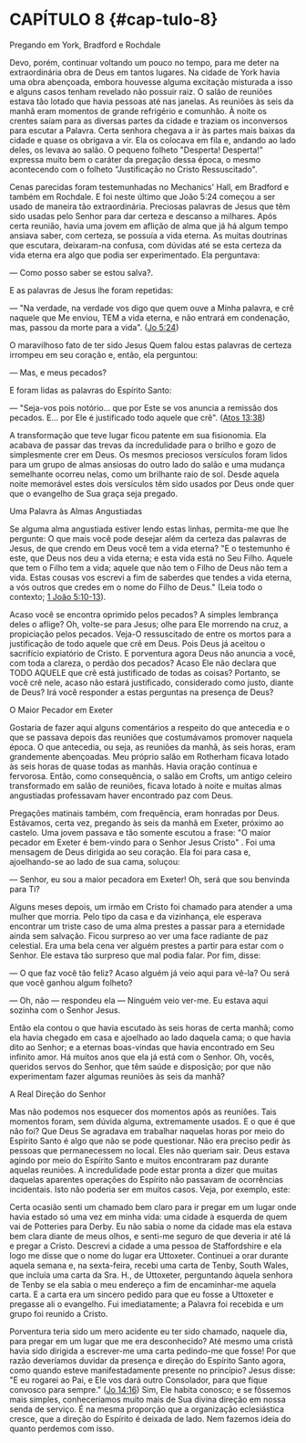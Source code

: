 # CAPÍTULO 8 {#cap-tulo-8}

Pregando em York, Bradford e Rochdale

Devo, porém, continuar voltando um pouco no tempo, para me deter na extraordinária obra de Deus em tantos lugares. Na cidade de York havia uma obra abençoada, embora houvesse alguma excitação misturada a isso e alguns casos tenham revelado não possuir raiz. O salão de reuniões estava tão lotado que havia pessoas até nas janelas. As reuniões às seis da manhã eram momentos de grande refrigério e comunhão. À noite os crentes saíam para as diversas partes da cidade e traziam os inconversos para escutar a Palavra. Certa senhora chegava a ir às partes mais baixas da cidade e quase os obrigava a vir. Ela os colocava em fila e, andando ao lado deles, os levava ao salão. O pequeno folheto &quot;Desperta! Desperta!&quot; expressa muito bem o caráter da pregação dessa época, o mesmo acontecendo com o folheto &quot;Justificação no Cristo Ressuscitado&quot;.

Cenas parecidas foram testemunhadas no Mechanics&#039; Hall, em Bradford e também em Rochdale. E foi neste último que João 5:24 começou a ser usado de maneira tão extraordinária. Preciosas palavras de Jesus que têm sido usadas pelo Senhor para dar certeza e descanso a milhares. Após certa reunião, havia uma jovem em aflição de alma que já há algum tempo ansiava saber, com certeza, se possuía a vida eterna. As muitas doutrinas que escutara, deixaram-na confusa, com dúvidas até se esta certeza da vida eterna era algo que podia ser experimentado. Ela perguntava:

— Como posso saber se estou salva?.

E as palavras de Jesus lhe foram repetidas:

— &quot;Na verdade, na verdade vos digo que quem ouve a Minha palavra, e crê naquele que Me enviou, TEM a vida eterna, e não entrará em condenação, mas, passou da morte para a vida&quot;. ([Jo 5:24](http://bibliaonline.com.br/acf/jo/5/24))

O maravilhoso fato de ter sido Jesus Quem falou estas palavras de certeza irrompeu em seu coração e, então, ela perguntou:

— Mas, e meus pecados?

E foram lidas as palavras do Espírito Santo:

— &quot;Seja-vos pois notório... que por Este se vos anuncia a remissão dos pecados. E... por Ele é justificado todo aquele que crê&quot;. ([Atos 13:38](http://bibliaonline.com.br/acf/atos/13/38))

A transformação que teve lugar ficou patente em sua fisionomia. Ela acabava de passar das trevas da incredulidade para o brilho e gozo de simplesmente crer em Deus. Os mesmos preciosos versículos foram lidos para um grupo de almas ansiosas do outro lado do salão e uma mudança semelhante ocorreu nelas, como um brilhante raio de sol. Desde aquela noite memorável estes dois versículos têm sido usados por Deus onde quer que o evangelho de Sua graça seja pregado.

Uma Palavra às Almas Angustiadas

Se alguma alma angustiada estiver lendo estas linhas, permita-me que lhe pergunte: O que mais você pode desejar além da certeza das palavras de Jesus, de que crendo em Deus você tem a vida eterna? &quot;E o testemunho é este, que Deus nos deu a vida eterna; e esta vida está no Seu Filho. Aquele que tem o Filho tem a vida; aquele que não tem o Filho de Deus não tem a vida. Estas cousas vos escrevi a fim de saberdes que tendes a vida eterna, a vós outros que credes em o nome do Filho de Deus.&quot; (Leia todo o contexto; [1 João 5:10-13](http://bibliaonline.com.br/acf/1jo/5/10-13)).

Acaso você se encontra oprimido pelos pecados? A simples lembrança deles o aflige? Oh, volte-se para Jesus; olhe para Ele morrendo na cruz, a propiciação pelos pecados. Veja-O ressuscitado de entre os mortos para a justificação de todo aquele que crê em Deus. Pois Deus já aceitou o sacrifício expiatório de Cristo. E porventura agora Deus não anuncia a você, com toda a clareza, o perdão dos pecados? Acaso Ele não declara que TODO AQUELE que crê está justificado de todas as coisas? Portanto, se você crê nele, acaso não estará justificado, considerado como justo, diante de Deus? Irá você responder a estas perguntas na presença de Deus?

O Maior Pecador em Exeter

Gostaria de fazer aqui alguns comentários a respeito do que antecedia e o que se passava depois das reuniões que costumávamos promover naquela época. O que antecedia, ou seja, as reuniões da manhã, às seis horas, eram grandemente abençoadas. Meu próprio salão em Rotherham ficava lotado às seis horas de quase todas as manhãs. Havia oração contínua e fervorosa. Então, como consequência, o salão em Crofts, um antigo celeiro transformado em salão de reuniões, ficava lotado à noite e muitas almas angustiadas professavam haver encontrado paz com Deus.

Pregações matinais também, com frequência, eram honradas por Deus. Estávamos, certa vez, pregando às seis da manhã em Exeter, próximo ao castelo. Uma jovem passava e tão somente escutou a frase: &quot;O maior pecador em Exeter é bem-vindo para o Senhor Jesus Cristo&quot; . Foi uma mensagem de Deus dirigida ao seu coração. Ela foi para casa e, ajoelhando-se ao lado de sua cama, soluçou:

— Senhor, eu sou a maior pecadora em Exeter! Oh, será que sou benvinda para Ti?

Alguns meses depois, um irmão em Cristo foi chamado para atender a uma mulher que morria. Pelo tipo da casa e da vizinhança, ele esperava encontrar um triste caso de uma alma prestes a passar para a eternidade ainda sem salvação. Ficou surpreso ao ver uma face radiante de paz celestial. Era uma bela cena ver alguém prestes a partir para estar com o Senhor. Ele estava tão surpreso que mal podia falar. Por fim, disse:

— O que faz você tão feliz? Acaso alguém já veio aqui para vê-la? Ou será que você ganhou algum folheto?

— Oh, não — respondeu ela — Ninguém veio ver-me. Eu estava aqui sozinha com o Senhor Jesus.

Então ela contou o que havia escutado às seis horas de certa manhã; como ela havia chegado em casa e ajoelhado ao lado daquela cama; o que havia dito ao Senhor; e a eternas boas-vindas que havia encontrado em Seu infinito amor. Há muitos anos que ela já está com o Senhor. Oh, vocês, queridos servos do Senhor, que têm saúde e disposição; por que não experimentam fazer algumas reuniões às seis da manhã?

A Real Direção do Senhor

Mas não podemos nos esquecer dos momentos após as reuniões. Tais momentos foram, sem dúvida alguma, extremamente usados. E o que é que não foi? Que Deus Se agradava em trabalhar naquelas horas por meio do Espírito Santo é algo que não se pode questionar. Não era preciso pedir às pessoas que permanecessem no local. Eles não queriam sair. Deus estava agindo por meio do Espírito Santo e muitos encontraram paz durante aquelas reuniões. A incredulidade pode estar pronta a dizer que muitas daquelas aparentes operações do Espírito não passavam de ocorrências incidentais. Isto não poderia ser em muitos casos. Veja, por exemplo, este:

Certa ocasião senti um chamado bem claro para ir pregar em um lugar onde havia estado só uma vez em minha vida: uma cidade à esquerda de quem vai de Potteries para Derby. Eu não sabia o nome da cidade mas ela estava bem clara diante de meus olhos, e senti-me seguro de que deveria ir até lá e pregar a Cristo. Descrevi a cidade a uma pessoa de Staffordshire e ela logo me disse que o nome do lugar era Uttoxeter. Continuei a orar durante aquela semana e, na sexta-feira, recebi uma carta de Tenby, South Wales, que incluía uma carta da Sra. H., de Uttoxeter, perguntando àquela senhora de Tenby se ela sabia o meu endereço a fim de encaminhar-me aquela carta. E a carta era um sincero pedido para que eu fosse a Uttoxeter e pregasse ali o evangelho. Fui imediatamente; a Palavra foi recebida e um grupo foi reunido a Cristo.

Porventura teria sido um mero acidente eu ter sido chamado, naquele dia, para pregar em um lugar que me era desconhecido? Até mesmo uma cristã havia sido dirigida a escrever-me uma carta pedindo-me que fosse! Por que razão deveríamos duvidar da presença e direção do Espírito Santo agora, como quando esteve manifestadamente presente no princípio? Jesus disse: &quot;E eu rogarei ao Pai, e Ele vos dará outro Consolador, para que fique convosco para sempre.&quot; ([Jo 14:16](http://bibliaonline.com.br/acf/jo/14/16)) Sim, Ele habita conosco; e se fôssemos mais simples, conheceríamos muito mais de Sua divina direção em nossa senda de serviço. É na mesma proporção que a organização eclesiástica cresce, que a direção do Espírito é deixada de lado. Nem fazemos ideia do quanto perdemos com isso.